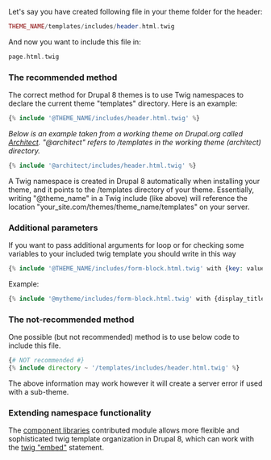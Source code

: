 Let's say you have created following file in your theme folder for the header:

```php
THEME_NAME/templates/includes/header.html.twig
```

And now you want to include this file in:

```php
page.html.twig
```

### The recommended method

The correct method for Drupal 8 themes is to use Twig namespaces to declare the current theme "templates" directory. Here is an example:

```php
{% include '@THEME_NAME/includes/header.html.twig' %}
```

_Below is an example taken from a working theme on Drupal.org called [Architect](https://www.drupal.org/project/architect)._ 
_"@architect" refers to /templates in the working theme (architect) directory._ 

```php
{% include '@architect/includes/header.html.twig' %}
```

A Twig namespace is created in Drupal 8 automatically when installing your theme, and it points to the /templates directory of your theme. Essentially, writing "@theme\_name" in a Twig include (like above) will reference the location "your\_site.com/themes/theme\_name/templates" on your server.

### Additional parameters

If you want to pass additional arguments for loop or for checking some variables to your included twig template you should write in this way

```php
{% include '@THEME_NAME/includes/form-block.html.twig' with {key: value} %}
```

Example:

```php
{% include '@mytheme/includes/form-block.html.twig' with {display_title: true} %}
```

### The not-recommended method

One possible (but not recommended) method is to use below code to include this file.

```php
{# NOT recommended #}
{% include directory ~ '/templates/includes/header.html.twig' %}

```

The above information may work however it will create a server error if used with a sub-theme.

### Extending namespace functionality

The [component libraries](https://www.drupal.org/project/components) contributed module allows more flexible and sophisticated twig template organization in Drupal 8, which can work with the [twig "embed"](https://twig.symfony.com/doc/1.x/tags/embed.html) statement.